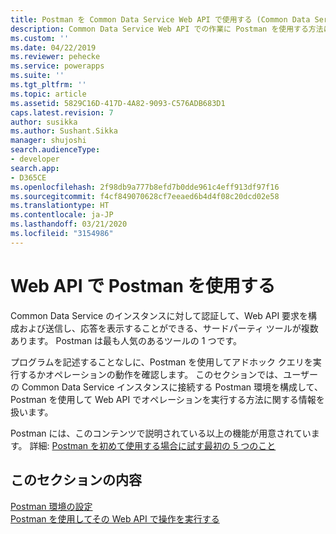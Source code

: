 ```yaml
---
title: Postman を Common Data Service Web API で使用する (Common Data Service の開発者ガイド) | MicrosoftDocs
description: Common Data Service Web API での作業に Postman を使用する方法に関する説明
ms.custom: ''
ms.date: 04/22/2019
ms.reviewer: pehecke
ms.service: powerapps
ms.suite: ''
ms.tgt_pltfrm: ''
ms.topic: article
ms.assetid: 5829C16D-417D-4A82-9093-C576ADB683D1
caps.latest.revision: 7
author: susikka
ms.author: Sushant.Sikka
manager: shujoshi
search.audienceType:
- developer
search.app:
- D365CE
ms.openlocfilehash: 2f98db9a777b8efd7b0dde961c4eff913df97f16
ms.sourcegitcommit: f4cf849070628cf7eeaed6b4d4f08c20dcd02e58
ms.translationtype: HT
ms.contentlocale: ja-JP
ms.lasthandoff: 03/21/2020
ms.locfileid: "3154986"
---
```

# <a name="use-postman-with-the-web-api"></a>Web API で Postman を使用する

Common Data Service のインスタンスに対して認証して、Web API 要求を構成および送信し、応答を表示することができる、サードパーティ ツールが複数あります。 Postman は最も人気のあるツールの 1 つです。

プログラムを記述することなしに、Postman を使用してアドホック クエリを実行するかオペレーションの動作を確認します。 このセクションでは、ユーザーの Common Data Service インスタンスに接続する Postman 環境を構成して、Postman を使用して Web API でオペレーションを実行する方法に関する情報を扱います。

Postman には、このコンテンツで説明されている以上の機能が用意されています。 詳細: [Postman を初めて使用する場合に試す最初の 5 つのこと](https://blog.getpostman.com/2018/04/11/first-5-things-to-try-if-youre-new-to-postman/)

## <a name="in-this-section"></a>このセクションの内容

[Postman 環境の設定](setup-postman-environment.md)<br>
[Postman を使用してその Web API で操作を実行する](use-postman-perform-operations.md)<br>
